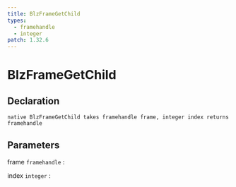 ```yaml
---
title: BlzFrameGetChild
types:
  - framehandle
  - integer
patch: 1.32.6
---
```


# BlzFrameGetChild

## Declaration

```jass
native BlzFrameGetChild takes framehandle frame, integer index returns framehandle
```

## Parameters
frame `framehandle`
: 

index `integer`
: 
